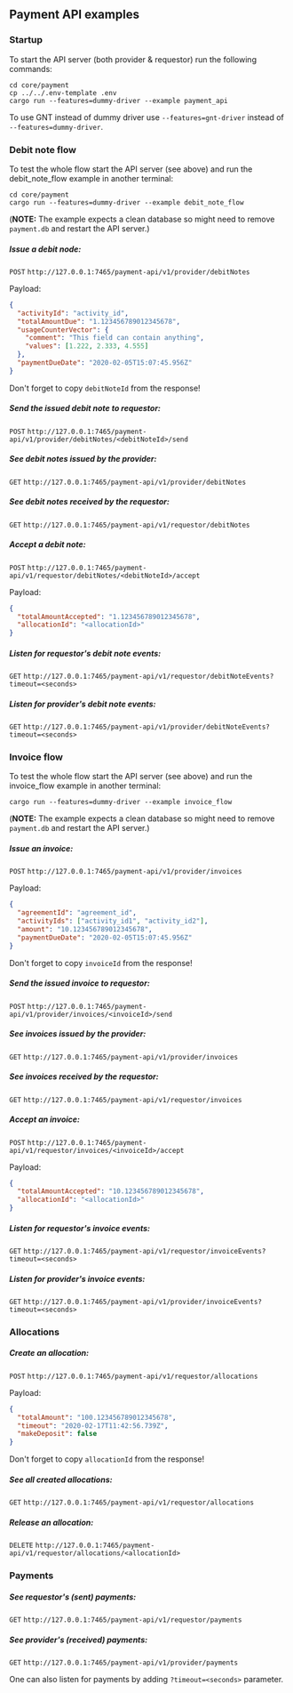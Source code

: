 ## Payment API examples

### Startup

To start the API server (both provider & requestor) run the following commands:
```shell script
cd core/payment
cp ../../.env-template .env
cargo run --features=dummy-driver --example payment_api
```
To use GNT instead of dummy driver use `--features=gnt-driver` instead of `--features=dummy-driver`.

### Debit note flow

To test the whole flow start the API server (see above) and run the debit_note_flow
example in another terminal:
```shell script
cd core/payment
cargo run --features=dummy-driver --example debit_note_flow
```
(**NOTE:** The example expects a clean database so might need to remove `payment.db`
and restart the API server.)

##### Issue a debit node:  
`POST` `http://127.0.0.1:7465/payment-api/v1/provider/debitNotes`

Payload:
```json
{
  "activityId": "activity_id",
  "totalAmountDue": "1.123456789012345678",
  "usageCounterVector": {
    "comment": "This field can contain anything",
    "values": [1.222, 2.333, 4.555]
  },
  "paymentDueDate": "2020-02-05T15:07:45.956Z"
}
```
Don't forget to copy `debitNoteId` from the response!

##### Send the issued debit note to requestor:  
`POST` `http://127.0.0.1:7465/payment-api/v1/provider/debitNotes/<debitNoteId>/send`

##### See debit notes issued by the provider:  
`GET` `http://127.0.0.1:7465/payment-api/v1/provider/debitNotes`

##### See debit notes received by the requestor:  
`GET` `http://127.0.0.1:7465/payment-api/v1/requestor/debitNotes`

##### Accept a debit note:
`POST` `http://127.0.0.1:7465/payment-api/v1/requestor/debitNotes/<debitNoteId>/accept`

Payload:
```json
{
  "totalAmountAccepted": "1.123456789012345678",
  "allocationId": "<allocationId>"
}
```

##### Listen for requestor's debit note events:
`GET` `http://127.0.0.1:7465/payment-api/v1/requestor/debitNoteEvents?timeout=<seconds>`

##### Listen for provider's debit note events:
`GET` `http://127.0.0.1:7465/payment-api/v1/provider/debitNoteEvents?timeout=<seconds>`

### Invoice flow

To test the whole flow start the API server (see above) and run the invoice_flow
example in another terminal:
```shell script
cargo run --features=dummy-driver --example invoice_flow
```
(**NOTE:** The example expects a clean database so might need to remove `payment.db`
and restart the API server.)

##### Issue an invoice:  
`POST` `http://127.0.0.1:7465/payment-api/v1/provider/invoices`

Payload:
```json
{
  "agreementId": "agreement_id",
  "activityIds": ["activity_id1", "activity_id2"],
  "amount": "10.123456789012345678",
  "paymentDueDate": "2020-02-05T15:07:45.956Z"
}
```
Don't forget to copy `invoiceId` from the response!

##### Send the issued invoice to requestor:  
`POST` `http://127.0.0.1:7465/payment-api/v1/provider/invoices/<invoiceId>/send`

##### See invoices issued by the provider:  
`GET` `http://127.0.0.1:7465/payment-api/v1/provider/invoices`

##### See invoices received by the requestor:  
`GET` `http://127.0.0.1:7465/payment-api/v1/requestor/invoices`

##### Accept an invoice:
`POST` `http://127.0.0.1:7465/payment-api/v1/requestor/invoices/<invoiceId>/accept`

Payload:
```json
{
  "totalAmountAccepted": "10.123456789012345678",
  "allocationId": "<allocationId>"
}
```

##### Listen for requestor's invoice events:
`GET` `http://127.0.0.1:7465/payment-api/v1/requestor/invoiceEvents?timeout=<seconds>`

##### Listen for provider's invoice events:
`GET` `http://127.0.0.1:7465/payment-api/v1/provider/invoiceEvents?timeout=<seconds>`

### Allocations

##### Create an allocation:  
`POST` `http://127.0.0.1:7465/payment-api/v1/requestor/allocations`

Payload:
```json
{
  "totalAmount": "100.123456789012345678",
  "timeout": "2020-02-17T11:42:56.739Z",
  "makeDeposit": false
}
```
Don't forget to copy `allocationId` from the response!

##### See all created allocations:
`GET` `http://127.0.0.1:7465/payment-api/v1/requestor/allocations`

##### Release an allocation:
`DELETE` `http://127.0.0.1:7465/payment-api/v1/requestor/allocations/<allocationId>`

### Payments

##### See requestor's (sent) payments:
`GET` `http://127.0.0.1:7465/payment-api/v1/requestor/payments`

##### See provider's (received) payments:
`GET` `http://127.0.0.1:7465/payment-api/v1/provider/payments`

One can also listen for payments by adding `?timeout=<seconds>` parameter.
